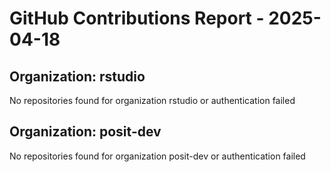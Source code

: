 # GitHub Contributions Report - 2025-04-18
## Organization: rstudio
No repositories found for organization rstudio or authentication failed
## Organization: posit-dev
No repositories found for organization posit-dev or authentication failed
